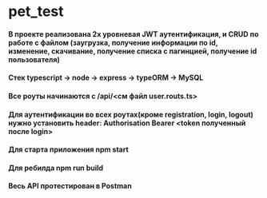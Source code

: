 # pet_test
#### В проекте реализована 2х уровневая JWT аутентификация, и CRUD по работе с файлом (заугрузка, получение информации по id, изменение, скачивание, получение списка с пагинцией, получение id пользователя)
#### Стек typescript -> node -> express -> typeORM -> MySQL
#### Все роуты начинаются с /api/<см файл user.routs.ts>
#### Для аутентификации во всех роутах(кроме registration, login, logout) нужно установить header: Authorisation Bearer <token полученный после login>
#### Для старта приложения npm start 
#### Для ребилда npm run build
#### Весь API протестирован в Postman
